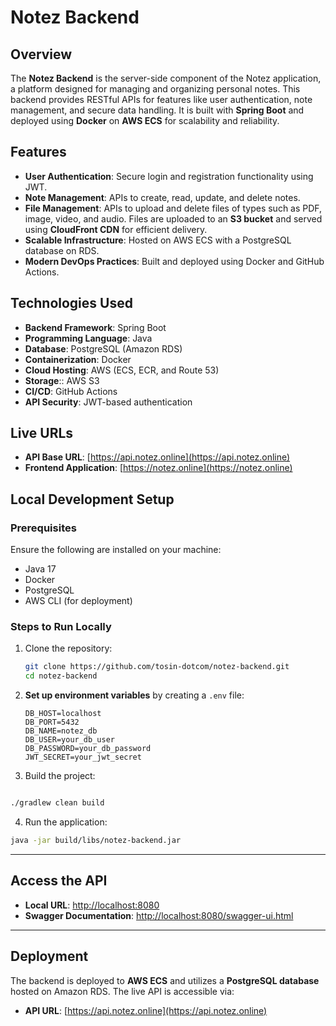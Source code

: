# Notez Backend

## Overview
The **Notez Backend** is the server-side component of the Notez application, a platform designed for managing and organizing personal notes. This backend provides RESTful APIs for features like user authentication, note management, and secure data handling. It is built with **Spring Boot** and deployed using **Docker** on **AWS ECS** for scalability and reliability.

## Features
- **User Authentication**: Secure login and registration functionality using JWT.
- **Note Management**: APIs to create, read, update, and delete notes.
- **File Management**: APIs to upload and delete files of types such as PDF, image, video, and audio. Files are uploaded to an **S3 bucket** and served using **CloudFront CDN** for efficient delivery.
- **Scalable Infrastructure**: Hosted on AWS ECS with a PostgreSQL database on RDS.
- **Modern DevOps Practices**: Built and deployed using Docker and GitHub Actions.

## Technologies Used
- **Backend Framework**: Spring Boot
- **Programming Language**: Java
- **Database**: PostgreSQL (Amazon RDS)
- **Containerization**: Docker
- **Cloud Hosting**: AWS (ECS, ECR, and Route 53)
- **Storage**:: AWS S3
- **CI/CD**: GitHub Actions
- **API Security**: JWT-based authentication

## Live URLs
- **API Base URL**: [https://api.notez.online](https://api.notez.online)
- **Frontend Application**: [https://notez.online](https://notez.online)

## Local Development Setup

### Prerequisites
Ensure the following are installed on your machine:
- Java 17
- Docker
- PostgreSQL
- AWS CLI (for deployment)

### Steps to Run Locally
1. Clone the repository:
   ```bash
   git clone https://github.com/tosin-dotcom/notez-backend.git
   cd notez-backend


2. **Set up environment variables** by creating a `.env` file:

   ```env
   DB_HOST=localhost
   DB_PORT=5432
   DB_NAME=notez_db
   DB_USER=your_db_user
   DB_PASSWORD=your_db_password
   JWT_SECRET=your_jwt_secret

3. Build the project:

```bash

./gradlew clean build
```

4. Run the application:
```bash
java -jar build/libs/notez-backend.jar
```

---

## Access the API
- **Local URL**: [http://localhost:8080](http://localhost:8080)
- **Swagger Documentation**: [http://localhost:8080/swagger-ui.html](http://localhost:8080/swagger-ui.html)

---

## Deployment
The backend is deployed to **AWS ECS** and utilizes a **PostgreSQL database** hosted on Amazon RDS. The live API is accessible via:

- **API URL**: [https://api.notez.online](https://api.notez.online)
